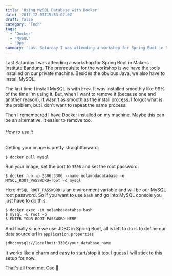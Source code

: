 ```yaml
---
title: 'Using MySQL Database with Docker'
date: '2017-12-03T15:53:02.0Z'
draft: false
category: 'Tech'
tags:
  - 'Docker'
  - 'MySQL'
  - 'Ops'
summary: 'Last Saturday I was attending a workshop for Spring Boot in Makers Institute Bandung. The prerequisite for the workshop is we have the tools installed on our private machine. Besides the obvious Java, we also have to install MySQL.'
---
```


Last Saturday I was attending a workshop for Spring Boot in Makers Institute Bandung. The prerequisite for the workshop is we have the tools installed on our private machine. Besides the obvious Java, we also have to install MySQL.

The last time I install MySQL is with `brew`. It was installed smoothly like 99% of the time I'm using it. But, when I want to remove it (because one and another reason), it wasn't as smooth as the install process. I forgot what is the problem, but I don't want to repeat the same process.

Then I remembered I have Docker installed on my machine. Maybe this can be an alternative. It easier to remove too.

###### How to use it

Getting your image is pretty straightforward:

```
$ docker pull mysql
```

Run your image, set the port to `3306` and set the root password:

```
$ docker run -p 3306:3306 --name nolambdadatabase -e MYSQL_ROOT_PASSWORD=root -d mysql
```

Here `MYSQL_ROOT_PASSWORD` is an environment variable and will be our MySQL root password. So if you want to use `bash` and go into MySQL console you just have to do this:

```
$ docker exec -it nolambdadatabse bash
$ mysql -u root -p
$ ENTER YOUR ROOT PASSWORD HERE
```

And finally since we use JDBC in Spring Boot, all is left to do is to define our data source url in `application.properties`

```
jdbc:mysql://localhost:3306/your_database_name
```

It works like a charm and easy to start/stop it too. I guess I will stick to this setup for now.

That's all from me. Cao 👋
